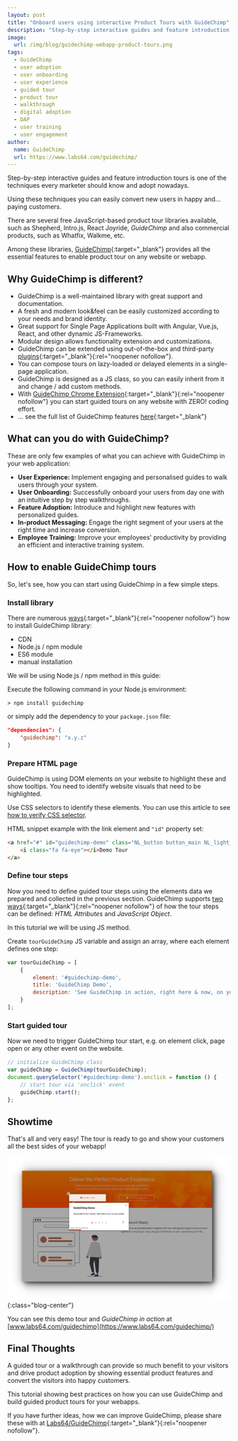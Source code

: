 ```yaml
---
layout: post
title: "Onboard users using interactive Product Tours with GuideChimp"
description: "Step-by-step interactive guides and feature introduction tours is one of the techniques every marketer should know and adopt"
image:
  url: /img/blog/guidechimp-webapp-product-tours.png
tags:
  - GuideChimp
  - user adoption
  - user onboarding
  - user experience
  - guided tour
  - product tour
  - walkthrough
  - digital adoption
  - DAP
  - user training
  - user engagement
author:
  name: GuideChimp
  url: https://www.labs64.com/guidechimp/
---
```


Step-by-step interactive guides and feature introduction tours is one of the techniques every marketer should know and adopt nowadays.

Using these techniques you can easily convert new users in happy and... paying customers.

There are several free JavaScript-based product tour libraries available, such as Shepherd, Intro.js, React Joyride, *GuideChimp* and also commercial products, such as Whatfix, Walkme, etc.

Among these libraries, [GuideChimp](https://www.labs64.com/guidechimp/){:target="_blank"} provides all the essential features to enable product tour on any website or webapp.

## Why GuideChimp is different?

- GuideChimp is a well-maintained library with great support and documentation.
- A fresh and modern look&feel can be easily customized according to your needs and brand identity.
- Great support for Single Page Applications built with Angular, Vue.js, React, and other dynamic JS-Frameworks.
- Modular design allows functionality extension and customizations.
- GuideChimp can be extended using out-of-the-box and third-party [plugins](https://github.com/Labs64/GuideChimp/wiki/Plugins){:target="_blank"}{:rel="noopener nofollow"}.
- You can compose tours on lazy-loaded or delayed elements in a single-page application.
- GuideChimp is designed as a JS class, so you can easily inherit from it and change / add custom methods.
- With [GuideChimp Chrome Extension](https://chrome.google.com/webstore/detail/guidechimp-chrome-extensi/afecedbgkfoijeligfjflidfddndnjng){:target="_blank"}{:rel="noopener nofollow"} you can start guided tours on any website with ZERO! coding effort.
- ... see the full list of GuideChimp features [here](https://www.labs64.com/guidechimp/#features){:target="_blank"}

## What can you do with GuideChimp?

These are only few examples of what you can achieve with GuideChimp in your web application:

- **User Experience:** Implement engaging and personalised guides to walk users through your system.
- **User Onboarding:** Successfully onboard your users from day one with an intuitive step by step walkthroughs.
- **Feature Adoption:** Introduce and highlight new features with personalized guides.
- **In-product Messaging:** Engage the right segment of your users at the right time and increase conversion.
- **Employee Training:** Improve your employees' productivity by providing an efficient and interactive training system.

## How to enable GuideChimp tours

So, let's see, how you can start using GuideChimp in a few simple steps.

### Install library

There are numerous [ways](https://github.com/Labs64/GuideChimp/wiki/Install){:target="_blank"}{:rel="noopener nofollow"} how to install GuideChimp library:

- CDN
- Node.js / npm module
- ES6 module
- manual installation

We will be using Node.js / npm method in this guide:

Execute the following command in your Node.js environment:
```shell
> npm install guidechimp
```

or simply add the dependency to your `package.json` file:
```json
"dependencies": {
    "guidechimp": "x.y.z"
}
```

### Prepare HTML page

GuideChimp is using DOM elements on your website to highlight these and show tooltips. You need to identify website visuals that need to be highlighted.

Use CSS selectors to identify these elements. You can use this article to see [how to verify CSS selector](/blog/2020/10/12/validate-css-selectors/).

HTML snippet example with the link element and `"id"` property set:
```html
<a href="#" id="guidechimp-demo" class="NL_button button_main NL_light_btn" role="button">
    <i class="fa fa-eye"></i>Demo Tour
</a>
```

### Define tour steps

Now you need to define guided tour steps using the elements data we prepared and collected in the previous section.
GuideChimp supports [two ways](https://github.com/Labs64/GuideChimp/wiki/Configure#step-definition){:target="_blank"}{:rel="noopener nofollow"} of how the tour steps can be defined: *HTML Attributes* and *JavaScript Object*.

In this tutorial we will be using JS method.

Create `tourGuideChimp` JS variable and assign an array, where each element defines one step:
```javascript
var tourGuideChimp = [
    {
        element: '#guidechimp-demo',
        title: 'GuideChimp Demo',
        description: 'See GuideChimp in action, right here & now, on your screen.'
    }
];
```

### Start guided tour

Now we need to trigger GuideChimp tour start, e.g. on element click, page open or any other event on the website.

```javascript
// initialize GuideChimp class
var guideChimp = GuideChimp(tourGuideChimp);
document.querySelector('#guidechimp-demo').onclick = function () {
    // start tour via 'onclick' event
    guideChimp.start();
};
```

## Showtime

That's all and very easy! The tour is ready to go and show your customers all the best sides of your webapp!

![GuideChimp in Action](/img/blog/guidechimp-in-action.png "GuideChimp in Action"){:class="blog-center"}

You can see this demo tour and *GuideChimp in action* at [www.labs64.com/guidechimp](https://www.labs64.com/guidechimp/)

## Final Thoughts

A guided tour or a walkthrough can provide so much benefit to your visitors and drive product adoption by showing essential product features and convert the visitors into happy customers.

This tutorial showing best practices on how you can use GuideChimp and build guided product tours for your webapps.

If you have further ideas, how we can improve GuideChimp, please share these with at [Labs64/GuideChimp](https://github.com/Labs64/GuideChimp/issues){:target="_blank"}{:rel="noopener nofollow"}.
